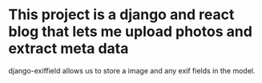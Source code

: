 # This project is a django and react blog that lets me upload photos and extract meta data

django-exiffield allows us to store a image and any exif fields in the model.

